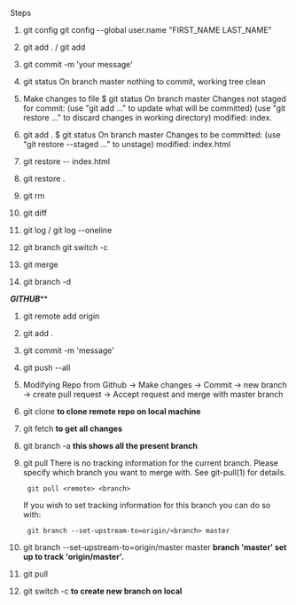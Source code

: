 Steps
1. git config
    git config --global user.name "FIRST_NAME LAST_NAME"

2. git add . / git add <filename>

3. git commit -m 'your message'

4. git status
    On branch master
    nothing to commit, working tree clean

5. Make changes to file
    $ git status
    On branch master
    Changes not staged for commit:
    (use "git add <file>..." to update what will be committed)
    (use "git restore <file>..." to discard changes in working directory)
        modified:   index.
        
6. git add .
    $ git status
    On branch master
    Changes to be committed:
    (use "git restore --staged <file>..." to unstage)
            modified:   index.html

7. git restore -- index.html

8. git restore .

9. git rm <filename>

10. git diff

11. git log / git log --oneline

12. git branch
    git switch -c <new branch>

13. git merge <branch name> 

14. git branch -d <branch name>



*******GITHUB*********

1. git remote add origin <repo name> 

2. git add .

3. git commit -m 'message'

4. git push --all

5. Modifying Repo from Github
    -> Make changes
    -> Commit
    -> new branch
    -> create pull request
    -> Accept request and merge with master branch

6. git clone <repo name> **to clone remote repo on local machine**

7. git fetch   **to get all changes**

8. git branch -a **this shows all the present branch**

9. git pull
    There is no tracking information for the current branch.
    Please specify which branch you want to merge with.
    See git-pull(1) for details.

        git pull <remote> <branch>

    If you wish to set tracking information for this branch you can do so with:

        git branch --set-upstream-to=origin/<branch> master

10. git branch --set-upstream-to=origin/master master
    **branch 'master' set up to track 'origin/master'.**

11. git pull

12. git switch -c <new branch> **to create new branch on local**



